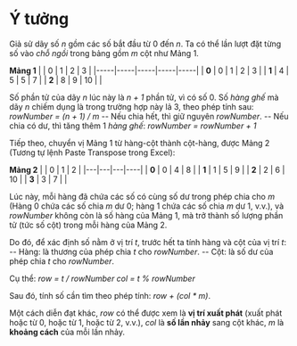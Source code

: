 # Ý tưởng

Giả sử dãy số *n* gồm các số bắt đầu từ 0 đến *n*.
Ta có thể lần lượt đặt từng số vào *chỗ ngồi* trong bảng gồm *m* cột như Mảng 1.

**Mảng 1**
|     | 0 | 1 | 2 | 3 |
|-----|-----|-----|-----|-----|
| **0** | 0   | 1   | 2   | 3   |
| **1** | 4   | 5   | 5   | 7   |
| **2** | 8   | 9   | 10  |     |


Số phần tử của dãy *n* lúc này là *n + 1* phần tử, vì có số 0. Số *hàng ghế* mà dãy *n* chiếm dụng là trong trường hợp này lả 3, theo phép tính sau:
*rowNumber = (n + 1) / m*
-- Nếu chia hết, thì giữ nguyên *rowNumber*.
-- Nếu chia có dư, thì tăng thêm 1 *hàng ghế*: *rowNumber = rowNumber + 1*

Tiếp theo, chuyển vị Mảng 1 từ hàng-cột thành cột-hàng, được Mảng 2 (Tương tự lệnh Paste Transpose trong Excel):

**Mảng 2**
|   | 0 | 1 | 2  |
|---|---|---|----|
| **0** | 0 | 4 | 8  |
| **1** | 1 | 5 | 9  |
| **2** | 2 | 6 | 10 |
| **3** | 3 | 7 |    |

Lúc này, mỗi hàng đã chứa các số có cùng số dư trong phép chia cho *m* (Hàng 0 chứa các số chia *m* dư 0; hàng 1 chứa các số chia *m* dư 1, v.v.), và *rowNumber* không còn là số hàng của Mảng 1, mà trở thành số lượng phần tử (tức số cột) trong mỗi hàng của Mảng 2.

Do đó, để xác định số nằm ở vị trí *t*, trước hết ta tính hàng và cột của vị trí *t*:
-- Hàng: là thương của phép chia *t* cho *rowNumber*.
-- Cột: là số dư của phép chia *t* cho *rowNumber*.

Cụ thể:
*row =  t / rowNumber*
*col = t % rowNumber*

Sau đó, tính số cần tìm theo phép tính: *row + (col * m)*.

Một cách diễn đạt khác, *row* có thể được xem là **vị trí xuất phát** (xuất phát hoặc từ 0, hoặc từ 1, hoặc từ 2, v.v.), *col* là **số lần nhảy** sang cột khác, *m* là **khoảng cách** của mỗi lần nhảy.